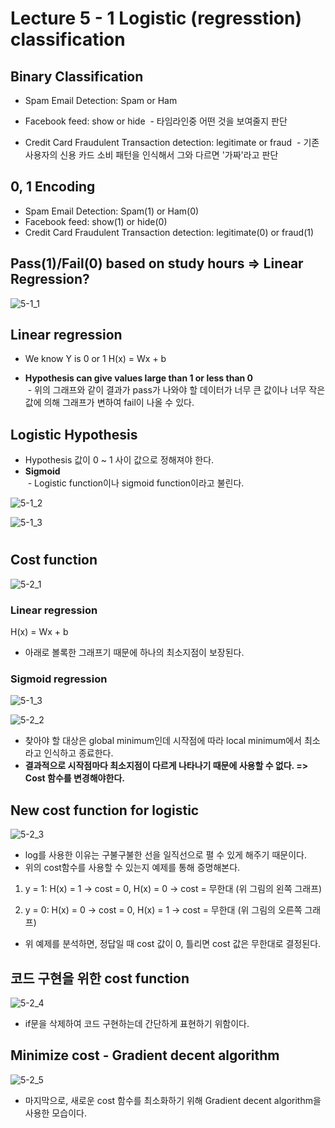 # Lecture 5 - 1 Logistic (regresstion) classification

## Binary Classification
- Spam Email Detection: Spam or Ham

- Facebook feed: show or hide
  - 타임라인중 어떤 것을 보여줄지 판단

- Credit Card Fraudulent Transaction detection: legitimate or fraud
  - 기존 사용자의 신용 카드 소비 패턴을 인식해서 그와 다르면 '가짜'라고 판단
  
## 0, 1 Encoding
- Spam Email Detection: Spam(1) or Ham(0)
- Facebook feed: show(1) or hide(0)
- Credit Card Fraudulent Transaction detection: legitimate(0) or fraud(1)

## Pass(1)/Fail(0) based on study hours => Linear Regression?
![5-1_1](https://user-images.githubusercontent.com/34755287/40427306-46ab96ce-5ed8-11e8-8c6e-c5e2f39faf82.PNG)

## Linear regression
- We know Y is 0 or 1
  H(x) = Wx + b
  
- **Hypothesis can give values large than 1 or less than 0**</br>
  - 위의 그래프와 같이 결과가 pass가 나와야 할 데이터가 너무 큰 값이나 너무 작은 값에 의해 그래프가 변하여 fail이 나올 수 있다.
  
## Logistic Hypothesis
- Hypothesis 값이 0 ~ 1 사이 값으로 정해져야 한다.
- **Sigmoid**</br>
  - Logistic function이나 sigmoid function이라고 불린다.
  
![5-1_2](https://user-images.githubusercontent.com/34755287/40427392-8bb6c8a6-5ed8-11e8-85ec-ca62c106484a.PNG)

![5-1_3](https://user-images.githubusercontent.com/34755287/40427595-2054cec2-5ed9-11e8-91a4-9587113e1bb4.PNG)

# 

## Cost function
![5-2_1](https://user-images.githubusercontent.com/34755287/40428072-702d4360-5eda-11e8-9b45-4c54142f217e.PNG)

### Linear regression
H(x) = Wx + b
- 아래로 볼록한 그래프기 때문에 하나의 최소지점이 보장된다.
 
### Sigmoid regression
![5-1_3](https://user-images.githubusercontent.com/34755287/40428120-9272b6c6-5eda-11e8-9ff1-2b127606aed9.PNG)

![5-2_2](https://user-images.githubusercontent.com/34755287/40428641-b4b4e80c-5edb-11e8-8412-acc5d3185255.PNG)

- 찾아야 할 대상은 global minimum인데 시작점에 따라 local minimum에서 최소라고 인식하고 종료한다.
- **결과적으로 시작점마다 최소지점이 다르게 나타나기 때문에 사용할 수 없다. => Cost 함수를 변경해야한다.**

## New cost function for logistic
![5-2_3](https://user-images.githubusercontent.com/34755287/40429423-a060ebc4-5edd-11e8-9789-2797bd92e25c.PNG)

- log를 사용한 이유는 구불구불한 선을 일직선으로 펼 수 있게 해주기 때문이다.
- 위의 cost함수를 사용할 수 있는지 예제를 통해 증명해본다.
1) y = 1: H(x) = 1 -> cost = 0, H(x) = 0 -> cost = 무한대 (위 그림의 왼쪽 그래프)

 2. y = 0: H(x) = 0 -> cost = 0, H(x) = 1 -> cost = 무한대 (위 그림의 오른쪽 그래프)
- 위 예제를 분석하면, 정답일 때 cost 값이 0, 틀리면 cost 값은 무한대로 결정된다.

## 코드 구현을 위한 cost function
![5-2_4](https://user-images.githubusercontent.com/34755287/40430085-3f25e272-5edf-11e8-96e9-57db68f5bb85.PNG)

- if문을 삭제하여 코드 구현하는데 간단하게 표현하기 위함이다.

## Minimize cost - Gradient decent algorithm
![5-2_5](https://user-images.githubusercontent.com/34755287/40430184-85853326-5edf-11e8-9d75-4d4aee165384.PNG)

- 마지막으로, 새로운 cost 함수를 최소화하기 위해 Gradient decent algorithm을 사용한 모습이다.

